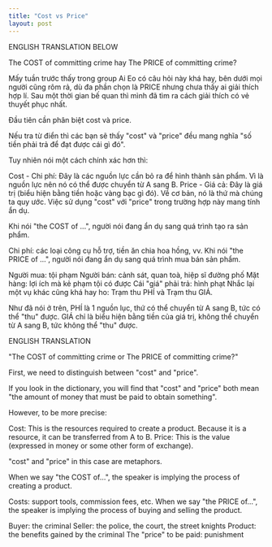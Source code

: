 ```yaml
---
title: "Cost vs Price"
layout: post
---
```


ENGLISH TRANSLATION BELOW

The COST of committing crime hay The PRICE of committing crime?

Mấy tuần trước thấy trong group Ai Eo có câu hỏi này khá hay, bên dưới mọi người cũng rôm rả, dù đa phần chọn là PRICE nhưng chưa thấy ai giải thích hợp lí. Sau một thời gian bế quan thì mình đã tìm ra cách giải thích có vẻ thuyết phục nhất.

Đầu tiên cần phân biệt cost và price.

Nếu tra từ điển thì các bạn sẽ thấy "cost" và "price" đều mang nghĩa "số tiền phải trả để đạt được cái gì đó". 

Tuy nhiên nói một cách chính xác hơn thì:

Cost - Chi phí: Đây là các nguồn lực cần bỏ ra để hình thành sản phẩm. Vì là nguồn lực nên nó có thể được chuyển từ A sang B.
Price - Giá cả: Đây là giá trị (biểu hiện bằng tiền hoặc vàng bạc gì đó). Về cơ bản, nó là thứ mà chúng ta quy ước.
Việc sử dụng "cost" với "price" trong trường hợp này mang tính ẩn dụ. 

Khi nói "the COST of ...", người nói đang ẩn dụ sang quá trình tạo ra sản phẩm. 

Chi phí: các loại công cụ hỗ trợ, tiền ăn chia hoa hồng, vv.
Khi nói "the PRICE of ...", người nói đang ẩn dụ sang quá trình mua bán sản phẩm. 

Người mua: tội phạm
Người bán: cảnh sát, quan toà, hiệp sĩ đường phố
Mặt hàng: lợi ích mà kẻ phạm tội có được 
Cái "giá" phải trả: hình phạt
Nhắc lại một vụ khác cũng khá hay ho: Trạm thu PHÍ và Trạm thu GIÁ.

Như đã nói ở trên, PHÍ là 1 nguồn lục, thứ có thể chuyển từ A sang B, tức có thể "thu" được. GIÁ chỉ là biểu hiện bằng tiền của giá trị, không thể chuyển từ A sang B, tức không thể "thu" được.

ENGLISH TRANSLATION

"The COST of committing crime or The PRICE of committing crime?"

First, we need to distinguish between "cost" and "price".

If you look in the dictionary, you will find that "cost" and "price" both mean "the amount of money that must be paid to obtain something".

However, to be more precise:

Cost: This is the resources required to create a product. Because it is a resource, it can be transferred from A to B.
Price: This is the value (expressed in money or some other form of exchange).

"cost" and "price" in this case are metaphors.

When we say "the COST of...", the speaker is implying the process of creating a product.

Costs: support tools, commission fees, etc.
When we say "the PRICE of...", the speaker is implying the process of buying and selling the product.

Buyer: the criminal
Seller: the police, the court, the street knights
Product: the benefits gained by the criminal
The "price" to be paid: punishment

